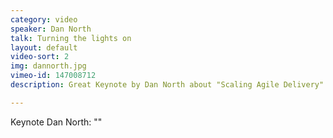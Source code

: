 ```yaml
---
category: video
speaker: Dan North
talk: Turning the lights on
layout: default
video-sort: 2
img: dannorth.jpg
vimeo-id: 147008712
description: Great Keynote by Dan North about "Scaling Agile Delivery"

---
```


Keynote Dan North: ""
